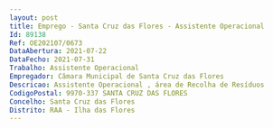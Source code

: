 ```yaml
--- 
layout: post
title: Emprego - Santa Cruz das Flores - Assistente Operacional
Id: 89138
Ref: OE202107/0673
DataAbertura: 2021-07-22
DataFecho: 2021-07-31
Trabalho: Assistente Operacional
Empregador: Câmara Municipal de Santa Cruz das Flores
Descricao: Assistente Operacional , área de Recolha de Resíduos
CodigoPostal: 9970-337 SANTA CRUZ DAS FLORES
Concelho: Santa Cruz das Flores
Distrito: RAA - Ilha das Flores
--- 
```

